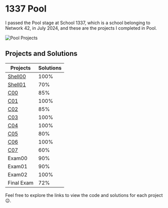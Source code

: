 # 1337 Pool

I passed the Pool stage at School 1337, which is a school belonging to Network 42, in July 2024, and these are the projects I completed in Pool.

![Pool Projects](intra_pool.jpg)

## Projects and Solutions

| Projects | Solutions |
| --- | --- |
| [Shell00](https://github.com/mr-youbella/1337_Pool/tree/main/Shell00) | 100% |
| [Shell01](https://github.com/mr-youbella/1337_Pool/tree/main/Shell01) | 70% |
| [C00](https://github.com/mr-youbella/1337_Pool/tree/main/C00) | 85% |
| [C01](https://github.com/mr-youbella/1337_Pool/tree/main/C01) | 100% |
| [C02](https://github.com/mr-youbella/1337_Pool/tree/main/C02) | 85% |
| [C03](https://github.com/mr-youbella/1337_Pool/tree/main/C03) | 100% |
| [C04](https://github.com/mr-youbella/1337_Pool/tree/main/C04) | 100% |
| [C05](https://github.com/mr-youbella/1337_Pool/tree/main/C05) | 80% |
| [C06](https://github.com/mr-youbella/1337_Pool/tree/main/C06) | 100% |
| [C07](https://github.com/mr-youbella/1337_Pool/tree/main/C07) | 60% |
| Exam00 | 90% |
| Exam01 | 90% |
| Exam02 | 100% |
| Final Exam | 72% |


Feel free to explore the links to view the code and solutions for each project 😉.
